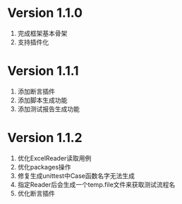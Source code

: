 # Version 1.1.0
1. 完成框架基本骨架
2. 支持插件化

# Version 1.1.1
1. 添加断言插件
2. 添加脚本生成功能
3. 添加测试报告生成功能

# Version 1.1.2
1. 优化ExcelReader读取用例
2. 优化packages操作
3. 修复生成unittest中Case函数名字无法生成
4. 指定Reader后会生成一个temp.file文件来获取测试流程名
5. 优化断言插件